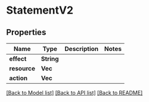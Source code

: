 # StatementV2

## Properties

Name | Type | Description | Notes
------------ | ------------- | ------------- | -------------
**effect** | **String** |  | 
**resource** | **Vec<String>** |  | 
**action** | **Vec<String>** |  | 

[[Back to Model list]](../README.md#documentation-for-models) [[Back to API list]](../README.md#documentation-for-api-endpoints) [[Back to README]](../README.md)


